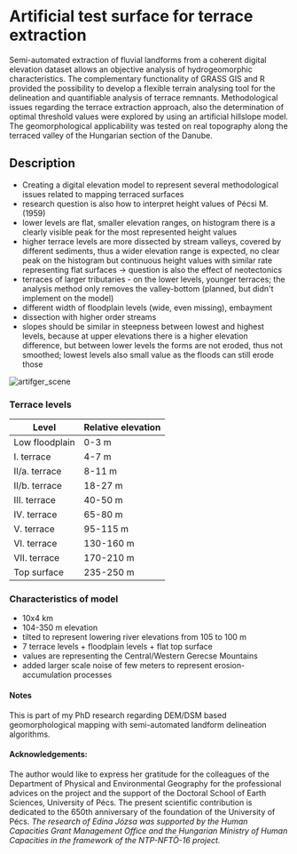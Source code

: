 # Artificial test surface for terrace extraction

Semi-automated extraction of fluvial landforms from a coherent digital elevation dataset allows an objective analysis of hydrogeomorphic characteristics. The complementary functionality of GRASS GIS and R provided the possibility to develop a flexible terrain analysing tool for the delineation and quantifiable analysis of terrace remnants.
Methodological issues regarding the terrace extraction approach, also the determination of optimal threshold values were explored by using an artificial hillslope model. The geomorphological applicability was tested on real topography along the terraced valley of the Hungarian section of the Danube.

## Description
- Creating a digital elevation model to represent several methodological issues related to mapping terraced surfaces
- research question is also how to interpret height values of Pécsi M. (1959)
- lower levels are flat, smaller elevation ranges, on histogram there is a clearly visible peak for the most represented height values
- higher terrace levels are more dissected by stream valleys, covered by different sediments, thus a wider elevation range is expected, no clear peak on the histogram but  continuous height values with similar rate representing flat surfaces -> question is also the effect of neotectonics
- terraces of larger tributaries - on the lower levels, younger terraces; the analysis method only removes the valley-bottom (planned, but didn't implement on the model)
- different width of floodplain levels (wide, even missing), embayment
- dissection with higher order streams
- slopes should be similar in steepness between lowest and highest levels, because at upper elevations there is a higher elevation difference, but between lower levels the forms are not eroded, thus not smoothed; lowest levels also small value as the floods can still erode those

![artifger_scene](https://cloud.githubusercontent.com/assets/25442728/24771510/1d3ffd20-1b0e-11e7-8634-713720b8c5ac.png)

### Terrace levels
| Level | Relative elevation |
| ----- | ------------------ |
| Low floodplain | 0-3 m |
| I. terrace | 4-7 m |
| II/a. terrace | 8-11 m |
| II/b. terrace | 18-27 m |
| III. terrace | 40-50 m |
| IV. terrace | 65-80 m |
| V. terrace | 95-115 m |
| VI. terrace | 130-160 m |
| VII. terrace | 170-210 m |
| Top surface | 235-250 m |

### Characteristics of model
- 10x4 km
- 104-350 m elevation
- tilted to represent lowering river elevations from 105 to 100 m
- 7 terrace levels + floodplain levels + flat top surface
- values are representing the Central/Western Gerecse Mountains
- added larger scale noise of few meters to represent erosion-accumulation processes

#### Notes
This is part of my PhD research regarding DEM/DSM based geomorphological mapping with semi-automated landform delineation algorithms.

#### Acknowledgements:
The author would like to express her gratitude for the colleagues of the Department of Physical and Environmental Geography for the professional advices on the project and the support of the Doctoral School of Earth Sciences, University of Pécs. The present scientific contribution is dedicated to the 650th anniversary of the foundation of the University of Pécs.
_The research of Edina Józsa was supported by the Human Capacities Grant Management Office and the Hungarian Ministry of Human Capacities in the framework of the NTP-NFTÖ-16 project._
